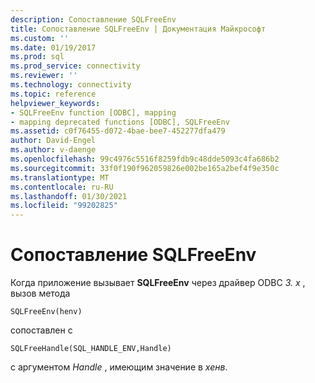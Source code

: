 ```yaml
---
description: Сопоставление SQLFreeEnv
title: Сопоставление SQLFreeEnv | Документация Майкрософт
ms.custom: ''
ms.date: 01/19/2017
ms.prod: sql
ms.prod_service: connectivity
ms.reviewer: ''
ms.technology: connectivity
ms.topic: reference
helpviewer_keywords:
- SQLFreeEnv function [ODBC], mapping
- mapping deprecated functions [ODBC], SQLFreeEnv
ms.assetid: c0f76455-d072-4bae-bee7-452277dfa479
author: David-Engel
ms.author: v-daenge
ms.openlocfilehash: 99c4976c5516f8259fdb9c48dde5093c4fa686b2
ms.sourcegitcommit: 33f0f190f962059826e002be165a2bef4f9e350c
ms.translationtype: MT
ms.contentlocale: ru-RU
ms.lasthandoff: 01/30/2021
ms.locfileid: "99202825"
---
```

# <a name="sqlfreeenv-mapping"></a>Сопоставление SQLFreeEnv
Когда приложение вызывает **SQLFreeEnv** через драйвер ODBC *3. x* , вызов метода  
  
```  
SQLFreeEnv(henv)   
```  
  
 сопоставлен с  
  
```  
SQLFreeHandle(SQL_HANDLE_ENV,Handle)  
```  
  
 с аргументом *Handle* , имеющим значение в *хенв*.
